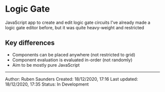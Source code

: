 # Logic Gate
JavaScript app to create and edit logic gate circuits
I've already made a logic gate editor before, but it was quite heavy-weight and restricted

## Key differences
- Components can be placed anywhere (not restricted to grid)
- Component evaluation is evaluated in-order (not randomly)
- Aim to be mostly pure JavaScript

---
Author: Ruben Saunders
Created: 18/12/2020, 17:16
Last updated: 18/12/2020, 17:35
Status: In Development